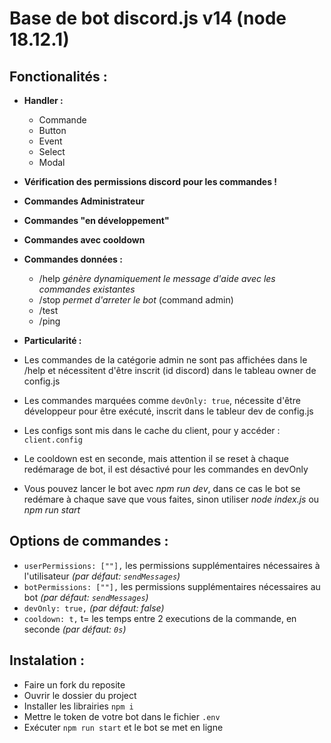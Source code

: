 # Base de bot discord.js v14 (node 18.12.1)

## Fonctionalités :

- **Handler :**
    - Commande
    - Button
    - Event
    - Select
    - Modal

- **Vérification des permissions discord pour les commandes !**

- **Commandes Administrateur**

- **Commandes "en développement"**

- **Commandes avec cooldown**

- **Commandes données :**
    - /help *génère dynamiquement le message d'aide avec les commandes existantes*
    - /stop *permet d'arreter le bot* (command admin)
    - /test
    - /ping

- **Particularité :**
- Les commandes de la catégorie admin ne sont pas affichées dans le /help et nécessitent d'être inscrit (id discord)
  dans le tableau owner de config.js
- Les commandes marquées comme `devOnly: true`, nécessite d'être développeur pour être exécuté, inscrit dans le tableur
  dev de config.js
- Les configs sont mis dans le cache du client, pour y accéder : `client.config`
- Le cooldown est en seconde, mais attention il se reset à chaque redémarage de bot, il est désactivé pour les commandes
  en devOnly
- Vous pouvez lancer le bot avec *npm run dev*, dans ce cas le bot se redémare à chaque save que vous faites, sinon
  utiliser *node index.js* ou *npm run start*

## Options de commandes :

- ```userPermissions: [""],``` les permissions supplémentaires nécessaires à l'utilisateur *(par
  défaut: ```sendMessages```)*
- ```botPermissions: [""],``` les permissions supplémentaires nécessaires au bot *(par défaut: ```sendMessages```)*
- ```devOnly: true,``` *(par défaut: false)*
- ```cooldown: t,``` t= les temps entre 2 executions de la commande, en seconde *(par défaut: ```0s```)*

## Instalation :

- Faire un fork du reposite
- Ouvrir le dossier du project
- Installer les librairies `npm i`
- Mettre le token de votre bot dans le fichier `.env`
- Exécuter `npm run start` et le bot se met en ligne
